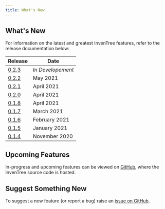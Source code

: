 ```yaml
---
title: What's New
---
```


## What's New

For information on the latest and greatest InvenTree features, refer to the release documentation below:

| Release | Date |
| ------- | ---- |
| [0.2.3](../0.2.3) | *In Developement* |
| [0.2.2](../0.2.2) | May 2021 |
| [0.2.1](../0.2.1) | April 2021 |
| [0.2.0](../0.2.0) | April 2021 |
| [0.1.8](../0.1.8) | April 2021 |
| [0.1.7](../0.1.7) | March 2021 |
| [0.1.6](../0.1.6) | February 2021 |
| [0.1.5](../0.1.5) | January 2021 |
| [0.1.4](../0.1.4) | November 2020 |

## Upcoming Features

In-progress and upcoming features can be viewed on [GitHub](https://github.com/inventree/inventree/pulls), where the InvenTree source code is hosted.

## Suggest Something New

To suggest a new feature (or report a bug) raise an [issue on GitHub](https://github.com/inventree/inventree/issues).

